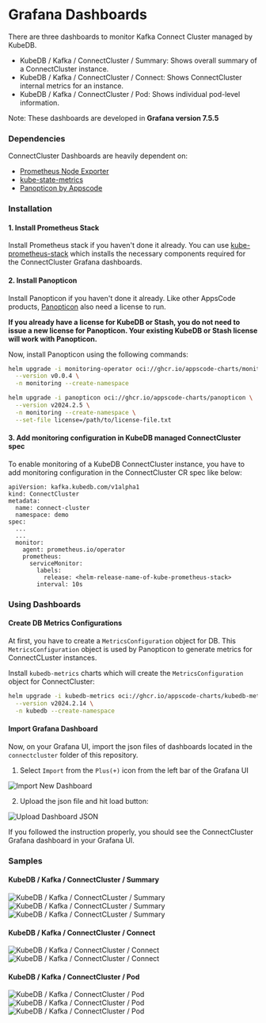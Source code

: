 # Grafana Dashboards

There are three dashboards to monitor Kafka Connect Cluster managed by KubeDB.

- KubeDB / Kafka / ConnectCluster / Summary: Shows overall summary of a ConnectCluster instance.
- KubeDB / Kafka / ConnectCluster / Connect: Shows ConnectCluster internal metrics for an instance.
- KubeDB / Kafka / ConnectCluster / Pod: Shows individual pod-level information.

Note: These dashboards are developed in **Grafana version 7.5.5**

### Dependencies

ConnectCluster Dashboards are heavily dependent on:

- [Prometheus Node Exporter](https://github.com/prometheus/node_exporter)
- [kube-state-metrics](https://github.com/kubernetes/kube-state-metrics)
- [Panopticon by Appscode](https://byte.builders/blog/post/introducing-panopticon/)


### Installation

#### 1. Install Prometheus Stack

Install Prometheus stack if you haven't done it already. You can use [kube-prometheus-stack](https://artifacthub.io/packages/helm/prometheus-community/kube-prometheus-stack) which installs the necessary components required for the ConnectCluster Grafana dashboards.

#### 2. Install Panopticon

Install Panopticon if you haven't done it already. Like other AppsCode products, [Panopticon](https://byte.builders/blog/post/introducing-panopticon/) also need a license to run.

**If you already have a license for KubeDB or Stash, you do not need to issue a new license for Panopticon. Your existing KubeDB or Stash license will work with Panopticon.**

Now, install Panopticon using the following commands:

```bash
helm upgrade -i monitoring-operator oci://ghcr.io/appscode-charts/monitoring-operator \
  --version v0.0.4 \
  -n monitoring --create-namespace

helm upgrade -i panopticon oci://ghcr.io/appscode-charts/panopticon \
  --version v2024.2.5 \
  -n monitoring --create-namespace \
  --set-file license=/path/to/license-file.txt
```

#### 3. Add monitoring configuration in KubeDB managed ConnectCluster spec

To enable monitoring of a KubeDB ConnectCluster instance, you have to add monitoring configuration in the ConnectCluster CR spec like below:

```
apiVersion: kafka.kubedb.com/v1alpha1
kind: ConnectCluster
metadata:
  name: connect-cluster
  namespace: demo
spec:
  ...
  ...
  monitor:
    agent: prometheus.io/operator
    prometheus:
      serviceMonitor:
        labels:
          release: <helm-release-name-of-kube-prometheus-stack>
        interval: 10s
```

### Using Dashboards

#### Create DB Metrics Configurations

At first, you have to create a `MetricsConfiguration` object for DB. This `MetricsConfiguration` object is used by Panopticon to generate metrics for ConnectCLuster instances.

Install `kubedb-metrics` charts which will create the `MetricsConfiguration` object for ConnectCluster:

```bash
helm upgrade -i kubedb-metrics oci://ghcr.io/appscode-charts/kubedb-metrics \
  --version v2024.2.14 \
  -n kubedb --create-namespace
```

#### Import Grafana Dashboard

Now, on your Grafana UI, import the json files of dashboards located in the `connectcluster` folder of this repository.


1. Select `Import` from the `Plus(+)` icon from the left bar of the Grafana UI

![Import New Dashboard](/connectcluster/images/import_dashboard_1.png)

2. Upload the json file and hit load button:

![Upload Dashboard JSON](/connectcluster/images/import_dashboard_2.png)


If you followed the instruction properly, you should see the ConnectCluster Grafana dashboard in your Grafana UI.

### Samples

####  KubeDB / Kafka / ConnectCluster / Summary

![KubeDB / Kafka / ConnectCLuster / Summary](/connectcluster/images/connectcluster-summary-1.png)
![KubeDB / Kafka / ConnectCLuster / Summary](/connectcluster/images/connectcluster-summary-2.png)
![KubeDB / Kafka / ConnectCLuster / Summary](/connectcluster/images/connectcluster-summary-3.png)

#### KubeDB / Kafka / ConnectCluster / Connect

![KubeDB / Kafka / ConnectCluster / Connect](/connectcluster/images/connectcluster-connect-1.png)
![KubeDB / Kafka / ConnectCluster / Connect](/connectcluster/images/connectcluster-connect-2.png)

#### KubeDB / Kafka / ConnectCluster / Pod

![KubeDB / Kafka / ConnectCluster / Pod](/connectcluster/images/connectcluster-pod-1.png)
![KubeDB / Kafka / ConnectCluster / Pod](/connectcluster/images/connectcluster-pod-2.png)
![KubeDB / Kafka / ConnectCluster / Pod](/connectcluster/images/connectcluster-pod-3.png)
